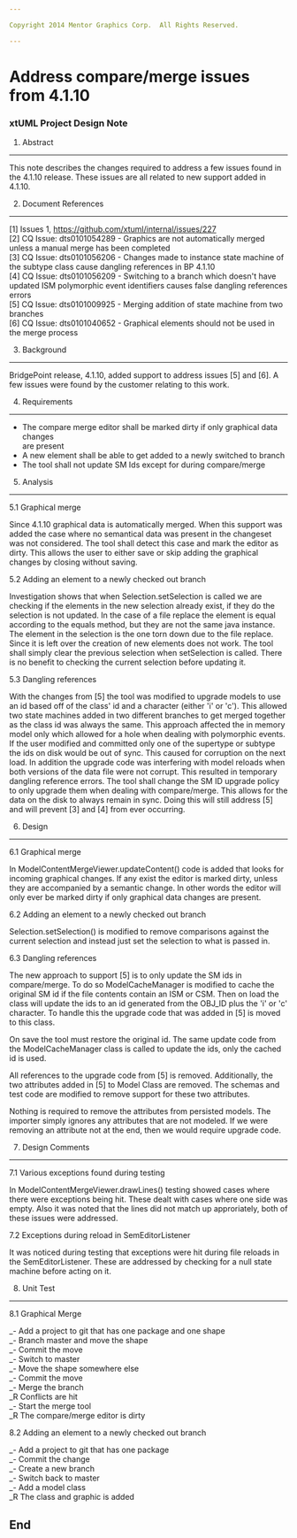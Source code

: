 ```yaml
---

Copyright 2014 Mentor Graphics Corp.  All Rights Reserved.

---
```


# Address compare/merge issues from 4.1.10
### xtUML Project Design Note

1. Abstract
-----------
This note describes the changes required to address a few issues found in the
4.1.10 release.  These issues are all related to new support added in 4.1.10.

2. Document References
----------------------
[1] Issues 1, https://github.com/xtuml/internal/issues/227     
[2] CQ Issue: dts0101054289 - Graphics are not automatically merged unless a
                              manual merge has been completed      
[3] CQ Issue: dts0101056206 - Changes made to instance state machine of the
                              subtype class cause dangling references in
                              BP 4.1.10   
[4] CQ Issue: dts0101056209 - Switching to a branch which doesn't have updated
                              ISM polymorphic event identifiers causes false
                              dangling references errors   
[5] CQ Issue: dts0101009925 - Merging addition of state machine from two
                              branches   
[6] CQ Issue: dts0101040652 - Graphical elements should not be used in the merge
                              process   

3. Background
-------------
BridgePoint release, 4.1.10, added support to address issues [5] and [6].  A few
issues were found by the customer relating to this work.

4. Requirements
---------------
- The compare merge editor shall be marked dirty if only graphical data changes   
  are present
- A new element shall be able to get added to a newly switched to branch
- The tool shall not update SM Ids except for during compare/merge

5. Analysis
-----------
5.1 Graphical merge

Since 4.1.10 graphical data is automatically merged.  When this support was
added the case where no semantical data was present in the changeset was not
considered.  The tool shall detect this case and mark the editor as dirty.  This
allows the user to either save or skip adding the graphical changes by closing
without saving.

5.2 Adding an element to a newly checked out branch

Investigation shows that when Selection.setSelection is called we are checking
if the elements in the new selection already exist, if they do the selection is
not updated.  In the case of a file replace the element is equal according to
the equals method, but they are not the same java instance.  The element in the
selection is the one torn down due to the file replace.  Since it is left over
the creation of new elements does not work.  The tool shall simply clear the
previous selection when setSelection is called.  There is no benefit to checking
the current selection before updating it.

5.3 Dangling references

With the changes from [5] the tool was modified to upgrade models to use an id
based off of the class' id and a character (either 'i' or 'c').  This allowed
two state machines added in two different branches to get merged together as the
class id was always the same.  This approach affected the in memory model only
which allowed for a hole when dealing with polymorphic events.  If the user
modified and committed only one of the supertype or subtype the ids on disk
would be out of sync.  This caused for corruption on the next load.  In addition
the upgrade code was interfering with model reloads when both versions of the
data file were not corrupt.  This resulted in temporary dangling reference
errors.  The tool shall change the SM ID upgrade policy to only upgrade them
when dealing with compare/merge.  This allows for the data on the disk to always
remain in sync.  Doing this will still address [5] and will prevent [3] and [4]
from ever occurring.
   
6. Design
---------
6.1 Graphical merge

In ModelContentMergeViewer.updateContent() code is added that looks for incoming
graphical changes.  If any exist the editor is marked dirty, unless they are
accompanied by a semantic change.  In other words the editor will only ever be
marked dirty if only graphical data changes are present.

6.2 Adding an element to a newly checked out branch

Selection.setSelection() is modified to remove comparisons against the current
selection and instead just set the selection to what is passed in.

6.3 Dangling references

The new approach to support [5] is to only update the SM ids in compare/merge.
To do so ModelCacheManager is modified to cache the original SM id if the file
contents contain an ISM or CSM.  Then on load the class will update the ids to
an id generated from the OBJ_ID plus the 'i' or 'c' character.  To handle this
the upgrade code that was added in [5] is moved to this class.

On save the tool must restore the original id.  The same update code from the
ModelCacheManager class is called to update the ids, only the cached id is used.

All references to the upgrade code from [5] is removed.  Additionally, the two
attributes added in [5] to Model Class are removed.  The schemas and test code
are modified to remove support for these two attributes.

Nothing is required to remove the attributes from persisted models.  The
importer simply ignores any attributes that are not modeled.  If we were
removing an attribute not at the end, then we would require upgrade code.

7. Design Comments
------------------
7.1 Various exceptions found during testing

In ModelContentMergeViewer.drawLines() testing showed cases where there were
exceptions being hit.  These dealt with cases where one side was empty.  Also
it was noted that the lines did not match up approriately, both of these issues
were addressed.

7.2 Exceptions during reload in SemEditorListener

It was noticed during testing that exceptions were hit during file reloads in
the SemEditorListener.  These are addressed by checking for a null state machine
before acting on it.


8. Unit Test
------------
8.1 Graphical Merge

_- Add a project to git that has one package and one shape   
_- Branch master and move the shape   
_- Commit the move   
_- Switch to master   
_- Move the shape somewhere else   
_- Commit the move   
_- Merge the branch   
_R Conflicts are hit   
_- Start the merge tool   
_R The compare/merge editor is dirty   

8.2 Adding an element to a newly checked out branch

_- Add a project to git that has one package   
_- Commit the change   
_- Create a new branch   
_- Switch back to master   
_- Add a model class   
_R The class and graphic is added   

End
---

